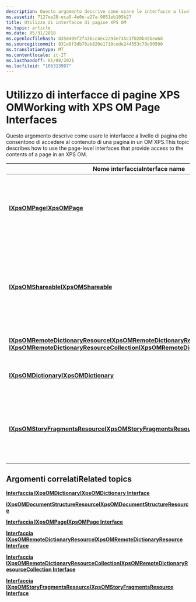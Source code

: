 ```yaml
---
description: Questo argomento descrive come usare le interfacce a livello di pagina che consentono di accedere al contenuto di una pagina in un OM XPS.
ms.assetid: 7127ee28-eca9-4e0e-a27a-9051eb105b27
title: Utilizzo di interfacce di pagine XPS OM
ms.topic: article
ms.date: 05/31/2018
ms.openlocfilehash: 8350409f2f436cc4ec2293e735c3f020b49bea68
ms.sourcegitcommit: 831e8f3db78ab820e1710cede244553c70e50500
ms.translationtype: MT
ms.contentlocale: it-IT
ms.lasthandoff: 01/08/2021
ms.locfileid: "106313997"
---
```

# <a name="working-with-xps-om-page-interfaces"></a><span data-ttu-id="a9e8e-103">Utilizzo di interfacce di pagine XPS OM</span><span class="sxs-lookup"><span data-stu-id="a9e8e-103">Working with XPS OM Page Interfaces</span></span>

<span data-ttu-id="a9e8e-104">Questo argomento descrive come usare le interfacce a livello di pagina che consentono di accedere al contenuto di una pagina in un OM XPS.</span><span class="sxs-lookup"><span data-stu-id="a9e8e-104">This topic describes how to use the page-level interfaces that provide access to the contents of a page in an XPS OM.</span></span>



| <span data-ttu-id="a9e8e-105">Nome interfaccia</span><span class="sxs-lookup"><span data-stu-id="a9e8e-105">Interface name</span></span>                                                                                                                                                                              | <span data-ttu-id="a9e8e-106">Interfacce figlio logiche</span><span class="sxs-lookup"><span data-stu-id="a9e8e-106">Logical child interfaces</span></span>                                                                                                                                                                                            | <span data-ttu-id="a9e8e-107">Descrizione</span><span class="sxs-lookup"><span data-stu-id="a9e8e-107">Description</span></span>                                                                                                                                        |
|---------------------------------------------------------------------------------------------------------------------------------------------------------------------------------------------|---------------------------------------------------------------------------------------------------------------------------------------------------------------------------------------------------------------------|----------------------------------------------------------------------------------------------------------------------------------------------------|
| [<span data-ttu-id="a9e8e-108">**IXpsOMPage**</span><span class="sxs-lookup"><span data-stu-id="a9e8e-108">**IXpsOMPage**</span></span>](/windows/desktop/api/xpsobjectmodel/nn-xpsobjectmodel-ixpsompage)<br/>                                                                                                                                                 | [<span data-ttu-id="a9e8e-109">**IXpsOMCanvas**</span><span class="sxs-lookup"><span data-stu-id="a9e8e-109">**IXpsOMCanvas**</span></span>](/windows/desktop/api/xpsobjectmodel/nn-xpsobjectmodel-ixpsomcanvas)<br/> [<span data-ttu-id="a9e8e-110">**IXpsOMGlyphs**</span><span class="sxs-lookup"><span data-stu-id="a9e8e-110">**IXpsOMGlyphs**</span></span>](/windows/desktop/api/xpsobjectmodel/nn-xpsobjectmodel-ixpsomglyphs)<br/> [<span data-ttu-id="a9e8e-111">**IXpsOMPath**</span><span class="sxs-lookup"><span data-stu-id="a9e8e-111">**IXpsOMPath**</span></span>](/windows/desktop/api/xpsobjectmodel/nn-xpsobjectmodel-ixpsompath)<br/>                                                                         | <span data-ttu-id="a9e8e-112">Oggetto radice del contenuto della pagina.</span><span class="sxs-lookup"><span data-stu-id="a9e8e-112">The root object of the page contents.</span></span><br/> <span data-ttu-id="a9e8e-113">Questo oggetto rappresenta una parte del documento.</span><span class="sxs-lookup"><span data-stu-id="a9e8e-113">This object represents a document part.</span></span><br/>                                                |
| [<span data-ttu-id="a9e8e-114">**IXpsOMShareable**</span><span class="sxs-lookup"><span data-stu-id="a9e8e-114">**IXpsOMShareable**</span></span>](/windows/desktop/api/xpsobjectmodel/nn-xpsobjectmodel-ixpsomshareable)<br/>                                                                                                                                       | [<span data-ttu-id="a9e8e-115">**IXpsOMVisual**</span><span class="sxs-lookup"><span data-stu-id="a9e8e-115">**IXpsOMVisual**</span></span>](/windows/desktop/api/xpsobjectmodel/nn-xpsobjectmodel-ixpsomvisual)<br/> [<span data-ttu-id="a9e8e-116">**IXpsOMMatrixTransform**</span><span class="sxs-lookup"><span data-stu-id="a9e8e-116">**IXpsOMMatrixTransform**</span></span>](/windows/desktop/api/xpsobjectmodel/nn-xpsobjectmodel-ixpsommatrixtransform)<br/> [<span data-ttu-id="a9e8e-117">**IXpsOMGeometry**</span><span class="sxs-lookup"><span data-stu-id="a9e8e-117">**IXpsOMGeometry**</span></span>](/windows/desktop/api/xpsobjectmodel/nn-xpsobjectmodel-ixpsomgeometry)<br/> [<span data-ttu-id="a9e8e-118">**IXpsOMBrush**</span><span class="sxs-lookup"><span data-stu-id="a9e8e-118">**IXpsOMBrush**</span></span>](/windows/desktop/api/xpsobjectmodel/nn-xpsobjectmodel-ixpsombrush)<br/> | <span data-ttu-id="a9e8e-119">Le interfacce che derivano dall'interfaccia [**IXpsOMShareable**](/windows/desktop/api/xpsobjectmodel/nn-xpsobjectmodel-ixpsomshareable) possono essere archiviate in un dizionario risorse e condivise.</span><span class="sxs-lookup"><span data-stu-id="a9e8e-119">Interfaces that derive from the [**IXpsOMShareable**](/windows/desktop/api/xpsobjectmodel/nn-xpsobjectmodel-ixpsomshareable) interface can be stored in a resource dictionary and shared.</span></span><br/> |
| [<span data-ttu-id="a9e8e-120">**IXpsOMRemoteDictionaryResource**</span><span class="sxs-lookup"><span data-stu-id="a9e8e-120">**IXpsOMRemoteDictionaryResource**</span></span>](/windows/desktop/api/xpsobjectmodel/nn-xpsobjectmodel-ixpsomremotedictionaryresource)<br/> [<span data-ttu-id="a9e8e-121">**IXpsOMRemoteDictionaryResourceCollection**</span><span class="sxs-lookup"><span data-stu-id="a9e8e-121">**IXpsOMRemoteDictionaryResourceCollection**</span></span>](/windows/desktop/api/xpsobjectmodel/nn-xpsobjectmodel-ixpsomremotedictionaryresourcecollection)<br/> | [<span data-ttu-id="a9e8e-122">**IXpsOMDictionary**</span><span class="sxs-lookup"><span data-stu-id="a9e8e-122">**IXpsOMDictionary**</span></span>](/windows/desktop/api/xpsobjectmodel/nn-xpsobjectmodel-ixpsomdictionary)<br/>                                                                                                                                                             | <span data-ttu-id="a9e8e-123">Contiene un dizionario risorse.</span><span class="sxs-lookup"><span data-stu-id="a9e8e-123">Contains a resource dictionary.</span></span><br/>                                                                                                         |
| [<span data-ttu-id="a9e8e-124">**IXpsOMDictionary**</span><span class="sxs-lookup"><span data-stu-id="a9e8e-124">**IXpsOMDictionary**</span></span>](/windows/desktop/api/xpsobjectmodel/nn-xpsobjectmodel-ixpsomdictionary)<br/>                                                                                                                                     | <span data-ttu-id="a9e8e-125">nessuno</span><span class="sxs-lookup"><span data-stu-id="a9e8e-125">None</span></span><br/>                                                                                                                                                                                                     | <span data-ttu-id="a9e8e-126">Fa riferimento alle risorse condivise da altri oggetti.</span><span class="sxs-lookup"><span data-stu-id="a9e8e-126">References the resources that are shared by other objects.</span></span><br/>                                                                              |
| [<span data-ttu-id="a9e8e-127">**IXpsOMStoryFragmentsResource**</span><span class="sxs-lookup"><span data-stu-id="a9e8e-127">**IXpsOMStoryFragmentsResource**</span></span>](/windows/desktop/api/xpsobjectmodel/nn-xpsobjectmodel-ixpsomstoryfragmentsresource)<br/>                                                                                                             | <span data-ttu-id="a9e8e-128">nessuno</span><span class="sxs-lookup"><span data-stu-id="a9e8e-128">None</span></span><br/>                                                                                                                                                                                                     | <span data-ttu-id="a9e8e-129">Consente di accedere al contenuto del flusso di risorse della parte StoryFragments del documento.</span><span class="sxs-lookup"><span data-stu-id="a9e8e-129">Provides access to the content of the resource stream of the StoryFragments part of the document.</span></span><br/>                                       |



 

## <a name="related-topics"></a><span data-ttu-id="a9e8e-130">Argomenti correlati</span><span class="sxs-lookup"><span data-stu-id="a9e8e-130">Related topics</span></span>

<dl> <dt>

[<span data-ttu-id="a9e8e-131">**Interfaccia IXpsOMDictionary**</span><span class="sxs-lookup"><span data-stu-id="a9e8e-131">**IXpsOMDictionary Interface**</span></span>](/windows/desktop/api/xpsobjectmodel/nn-xpsobjectmodel-ixpsomdictionary)
</dt> <dt>

[<span data-ttu-id="a9e8e-132">**IXpsOMDocumentStructureResource**</span><span class="sxs-lookup"><span data-stu-id="a9e8e-132">**IXpsOMDocumentStructureResource**</span></span>](/windows/desktop/api/xpsobjectmodel/nn-xpsobjectmodel-ixpsomdocumentstructureresource)
</dt> <dt>

[<span data-ttu-id="a9e8e-133">**Interfaccia IXpsOMPage**</span><span class="sxs-lookup"><span data-stu-id="a9e8e-133">**IXpsOMPage Interface**</span></span>](/windows/desktop/api/xpsobjectmodel/nn-xpsobjectmodel-ixpsompage)
</dt> <dt>

[<span data-ttu-id="a9e8e-134">**Interfaccia IXpsOMRemoteDictionaryResource**</span><span class="sxs-lookup"><span data-stu-id="a9e8e-134">**IXpsOMRemoteDictionaryResource Interface**</span></span>](/windows/desktop/api/xpsobjectmodel/nn-xpsobjectmodel-ixpsomremotedictionaryresource)
</dt> <dt>

[<span data-ttu-id="a9e8e-135">**Interfaccia IXpsOMRemoteDictionaryResourceCollection**</span><span class="sxs-lookup"><span data-stu-id="a9e8e-135">**IXpsOMRemoteDictionaryResourceCollection Interface**</span></span>](/windows/desktop/api/xpsobjectmodel/nn-xpsobjectmodel-ixpsomremotedictionaryresourcecollection)
</dt> <dt>

[<span data-ttu-id="a9e8e-136">**Interfaccia IXpsOMStoryFragmentsResource**</span><span class="sxs-lookup"><span data-stu-id="a9e8e-136">**IXpsOMStoryFragmentsResource Interface**</span></span>](/windows/desktop/api/xpsobjectmodel/nn-xpsobjectmodel-ixpsomstoryfragmentsresource)
</dt> </dl>

 

 




